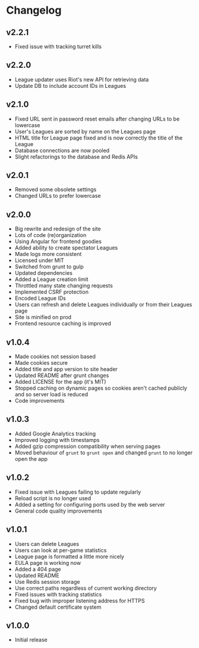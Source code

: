 # Changelog
## v2.2.1
- Fixed issue with tracking turret kills

## v2.2.0
- League updater uses Riot's new API for retrieving data
- Update DB to include account IDs in Leagues

## v2.1.0
- Fixed URL sent in password reset emails after changing URLs to be lowercase
- User's Leagues are sorted by name on the Leagues page
- HTML title for League page fixed and is now correctly the title of the League
- Database connections are now pooled
- Slight refactorings to the database and Redis APIs

## v2.0.1
- Removed some obsolete settings
- Changed URLs to prefer lowercase

## v2.0.0
- Big rewrite and redesign of the site
- Lots of code (re)organization
- Using Angular for frontend goodies
- Added ability to create spectator Leagues
- Made logs more consistent
- Licensed under MIT
- Switched from grunt to gulp
- Updated dependencies
- Added a League creation limit
- Throttled many state changing requests
- Implemented CSRF protection
- Encoded League IDs
- Users can refresh and delete Leagues individually or from their Leagues page
- Site is minified on prod
- Frontend resource caching is improved

## v1.0.4
- Made cookies not session based
- Made cookies secure
- Added title and app version to site header
- Updated README after grunt changes
- Added LICENSE for the app (it's MIT)
- Stopped caching on dynamic pages so cookies aren't cached publicly and so server load is reduced
- Code improvements

## v1.0.3
- Added Google Analytics tracking
- Improved logging with timestamps
- Added gzip compression compatibility when serving pages
- Moved behaviour of `grunt` to `grunt open` and changed `grunt` to no longer open the app

## v1.0.2
- Fixed issue with Leagues failing to update regularly
- Reload script is no longer used
- Added a setting for configuring ports used by the web server
- General code quality improvements

## v1.0.1
- Users can delete Leagues
- Users can look at per-game statistics
- League page is formatted a little more nicely
- EULA page is working now
- Added a 404 page
- Updated README
- Use Redis session storage
- Use correct paths regardless of current working directory
- Fixed issues with tracking statistics
- Fixed bug with improper listening address for HTTPS
- Changed default certificate system

## v1.0.0
- Initial release
